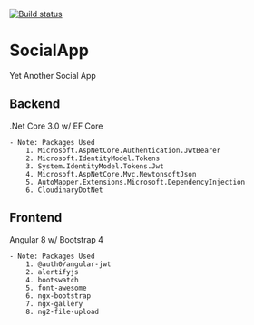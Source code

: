 [![Build status](https://dev.azure.com/cyriltech/Portfolio%20Projects/_apis/build/status/SocialApp)](https://dev.azure.com/cyriltech/Portfolio%20Projects/_build/latest?definitionId=3)

# SocialApp
Yet Another Social App
## Backend
.Net Core 3.0 w/ EF Core

    - Note: Packages Used
        1. Microsoft.AspNetCore.Authentication.JwtBearer
        2. Microsoft.IdentityModel.Tokens
        3. System.IdentityModel.Tokens.Jwt
        4. Microsoft.AspNetCore.Mvc.NewtonsoftJson
        5. AutoMapper.Extensions.Microsoft.DependencyInjection
        6. CloudinaryDotNet

## Frontend
Angular 8 w/ Bootstrap 4

    - Note: Packages Used
        1. @auth0/angular-jwt
        2. alertifyjs
        4. bootswatch
        5. font-awesome
        6. ngx-bootstrap
        7. ngx-gallery
        8. ng2-file-upload